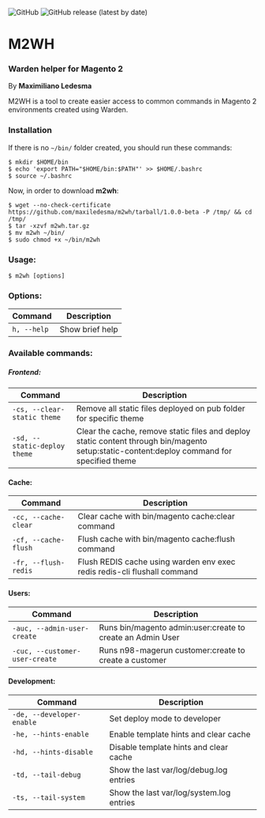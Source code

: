 ![GitHub](https://img.shields.io/github/license/maxiledesma/m2wh?style=flat-square)
![GitHub release (latest by date)](https://img.shields.io/github/v/release/maxiledesma/m2wh?style=flat-square)
# M2WH
### Warden helper for Magento 2
By **Maximiliano Ledesma**

M2WH is a tool to create easier access to common commands in Magento 2 environments created using Warden.

### Installation

If there is no `~/bin/` folder created, you should run these commands:

```shell
$ mkdir $HOME/bin
$ echo 'export PATH="$HOME/bin:$PATH"' >> $HOME/.bashrc
$ source ~/.bashrc
```
Now, in order to download **m2wh**:

```shell
$ wget --no-check-certificate https://github.com/maxiledesma/m2wh/tarball/1.0.0-beta -P /tmp/ && cd /tmp/
$ tar -xzvf m2wh.tar.gz
$ mv m2wh ~/bin/
$ sudo chmod +x ~/bin/m2wh
```
### Usage:
```shell
$ m2wh [options]
```

### Options:
|Command| Description|
|----|---|
|`h, --help`|Show brief help

### Available commands:
##### Frontend:
|Command| Description|
|----|---|
|`-cs, --clear-static theme`  | Remove all static files deployed on pub folder for specific theme
|`-sd, --static-deploy theme` | Clear the cache, remove static files and deploy static content through bin/magento setup:static-content:deploy command for specified theme

#### Cache:
|Command| Description|
|----|---|
|`-cc, --cache-clear`| Clear cache with bin/magento cache:clear command
|`-cf, --cache-flush`| Flush cache with bin/magento cache:flush command
|`-fr, --flush-redis`| Flush REDIS cache using warden env exec redis redis-cli flushall command

#### Users:
|Command| Description|
|----|---|
|`-auc, --admin-user-create`|Runs bin/magento admin:user:create to create an Admin User<br>
|`-cuc, --customer-user-create`|Runs n98-magerun customer:create to create a customer<br>

#### Development:
|Command| Description|
|----|---|
|`-de, --developer-enable`|Set deploy mode to developer
|`-he, --hints-enable`|Enable template hints and clear cache
|`-hd, --hints-disable`|Disable template hints and clear cache
|`-td, --tail-debug`|Show the last var/log/debug.log entries
|`-ts, --tail-system`|Show the last var/log/system.log entries

